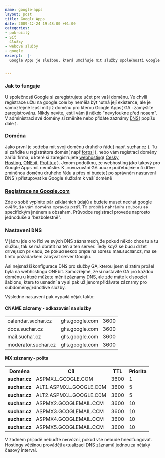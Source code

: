 ```yaml
--- 
name: google-apps
layout: post
title: Google Apps
date: 2009-12-24 19:48:00 +01:00
categories: 
- pokročilý
- Síť
- Služby
- webové služby
- google
excerpt:  |-
  Google Apps je službou, která umožňuje mít služby společnosti Google pro svojí doménu. Nemáte už pak například mail na emil.suchar@gmail.com, ale například emil@suchar.cz( mailem to nekončí ). V tomto článku popíši jak to zhruba funguje a jak si Google Apps zřídit.


---
```


### Jak to funguje

U společnosti Google si zaregistrujete učet pro vaši doménu. Ve chvíli registrace učtu na google.com by neměla být nutná její existence, ale je samozřejmě lepší mít již doménu pro kterou Google Apps( GA ) zamýšlíte zaregistrovánu. Nikdy nevíte, jestli vám ji někdo "nevyfoukne před nosem". V administraci své domény si změníte nebo přidáte zaznámy <a title="DNS na wikipedii" href="http://cs.wikipedia.org/wiki/DNS">DNS</a>( popíšu dále ).

### Doména

Jako první je potřeba mít svoji doménu druhého řádu( např. suchar.cz ). Tu si zařídíte u registrátora domén( např <a title="Registrace domén na FORPSI" href="https://www.forpsi.com/domain/">forpsi</a> ), nebo vám registraci domény zařídí firma, u které si zaregistrujete <a title="Webhosting na wikipedii" href="http://cs.wikipedia.org/wiki/Webhosting">webhosting</a>( <a title="Firma nabízející webhosting" href="http://www.cesky-hosting.cz/">Česky Hosting</a>, <a title="Fima nabízející webhosting" href="https://www.onebit.cz/">ONEbit</a>, <a title="Firma nabízející webhosting" href="http://www.profitux.cz/">Profitux</a> ). Jenom podotknu, že webhosting jako takový pro Google Apps mít nemůsíte. K provozování GA pouze potřebujete mít dříve zmíněnou doménu druhého řádu a přes ní budete( po správném nastavení DNS ) přistupovat ke Google službám k vaší doméně

### <a title="Registrace učtu pro Google Apps" href="http://www.google.com/a/cpanel/domain/new?hl=cs">Registrace na Google.com</a>

Zde o sobě vyplníte pár základních údajů a budete muset nechat google ověřit, že vám doména opravdu patří. To probíhá nahráním souboru se specifickým jménem a obsahem. Průvodce registrací provede naprosto jednoduše a "bezbolestně".

### Nastavení DNS

V jádru jde o to říci ve svých DNS záznamech, že pokud někdo chce tu a tu službu, tak se má obrátit na ten a ten server. Tedy když se budu držet dřívějších příkladů, že pokud někdo příjde na adresu mail.suchar.cz, má se tímto požadavkem zabývat server Googlu.

Asi nejsnažší konfigurace DNS pro služby GA, kterou jsem si zatím prošel byla na webhostingu ONEbit. Samozřejmě, že si nastavíte GA pro každou doménu u které můžete měnit záznamy DNS, ale zde máte k dispozici šablonu, která to usnadní a vy si pak už jenom přidávate záznamy pro subdomény/jednotlivé služby.

Výsledné nastavení pak vypadá nějak takto:

#### CNAME záznamy - odkazování na služby

<table border="0">
<tbody>
<tr>
<td>calendar.suchar.cz</td>
<td>ghs.google.com</td>
<td>3600</td>
</tr>
<tr>
<td>docs.suchar.cz</td>
<td>ghs.google.com</td>
<td>3600</td>
</tr>
<tr>
<td>mail.suchar.cz</td>
<td>ghs.google.com</td>
<td>3600</td>
</tr>
<tr>
<td>moderator.suchar.cz</td>
<td>ghs.google.com</td>
<td>3600</td>
</tr>
</tbody></table>

#### MX záznamy - pošta

<table class="dns-rcs" border="0">
<tbody>
<tr>
<th>Doména</th>
<th>Cíl</th>
<th>TTL</th>
<th>Priorita</th>
</tr>
<tr>
<td><strong>suchar.cz</strong></td>
<td>ASPMX.L.GOOGLE.COM</td>
<td>3600</td>
<td>1</td>
</tr>
<tr>
<td><strong>suchar.cz</strong></td>
<td>ALT1.ASPMX.L.GOOGLE.COM</td>
<td>3600</td>
<td>5</td>
</tr>
<tr>
<td><strong>suchar.cz</strong></td>
<td>ALT2.ASPMX.L.GOOGLE.COM</td>
<td>3600</td>
<td>5</td>
</tr>
<tr>
<td><strong>suchar.cz</strong></td>
<td>ASPMX2.GOOGLEMAIL.COM</td>
<td>3600</td>
<td>10</td>
</tr>
<tr>
<td><strong>suchar.cz</strong></td>
<td>ASPMX3.GOOGLEMAIL.COM</td>
<td>3600</td>
<td>10</td>
</tr>
<tr>
<td><strong>suchar.cz</strong></td>
<td>ASPMX4.GOOGLEMAIL.COM</td>
<td>3600</td>
<td>10</td>
</tr>
<tr>
<td><strong>suchar.cz</strong></td>
<td>ASPMX5.GOOGLEMAIL.COM</td>
<td>3600</td>
<td>10</td>
</tr>
</tbody></table>

V žádném případě nebuďte nervózní, pokud vše nebude hned fungovat. Hostingy většinou provádějí aktualizaci DNS záznamů jednou za nějaký časový interval.

